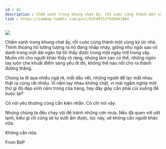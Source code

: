 ```yaml
---
id : 45
description : Chấm xanh trong khung chat ấy, rốt cuộc cũng thành một vùng ký ức nhỏ. Thỉnh thoảng tôi tưởng tượng ra nó đang nhấp nháy, giống như ngôi sao vô danh trong một dải ngân hà tôi thấy được trong một ngày trời trong vậy. Muốn chỉ cho người khác thấy rõ ràng, nhưng làm sao có thể, những ngón tay luôn che khuất điểm sáng yếu ớt đó, không thể nào nối cho ra thành đường thẳng.
link : https://iambep.tumblr.com/post/625497127920041984
---
```


![](https://64.media.tumblr.com/cdc8e4d6722b9a303cd976965e417e65/92e6927d679b2015-21/s1280x1920/8931cf554778ad68686e39a28b48b091e65fbe96.png)

Chấm xanh trong khung chat ấy, rốt cuộc cũng thành một vùng ký ức nhỏ. Thỉnh
thoảng tôi tưởng tượng ra nó đang nhấp nháy, giống như ngôi sao vô danh
trong một dải ngân hà tôi thấy được trong một ngày trời trong vậy. Muốn
chỉ cho người khác thấy rõ ràng, nhưng làm sao có thể, những ngón tay luôn
che khuất điểm sáng yếu ớt đó, không thể nào nối cho ra thành đường thẳng.

Chúng ta đi qua nhiều ngã rẽ, mất dấu vết, những người để lạc mất nhau thật
ra cũng rất nhiều. Vì nắm tay nhau không chặt, vì mải ngắm nghía một thứ
gì đó đẹp xinh nằm trong cửa hàng, hay dây giày cần phải cúi xuống để buộc
lại?

Cô nói yêu thương cũng cần kiên nhẫn. Cô chỉ nói vậy.

Nhưng chúng ta đều chạy vội để tránh những cơn mưa. Nếu đã quen với ướt
lạnh, kiểu gì rồi cũng sẽ tự sưởi ấm được, lúc này, sẽ không cần người khác
nữa.

Không cần nữa.

From BeP